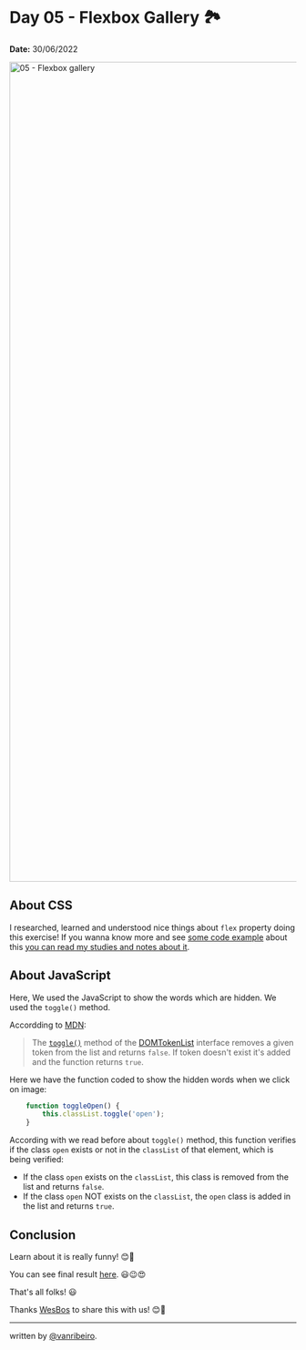 # Day 05 - Flexbox Gallery 🏞

**Date:** 30/06/2022

<img width="1440" alt="05 - Flexbox gallery" src="https://user-images.githubusercontent.com/93050571/176751219-c138d7fd-b05f-4623-a668-7640b6481bfc.png">


## About CSS

I researched, learned and understood nice things about `flex` property doing this exercise! If you wanna know more and see [some code example](my-studies/flex-examples.html) about this [you can read my studies and notes about it](my-studies/flex-shortand.md).

## About JavaScript

Here, We used the JavaScript to show the words which are hidden. We used the `toggle()` method.

Accordding to [MDN](https://developer.mozilla.org/en-US/docs/Web/API/DOMTokenList/toggle):

> The [`toggle()`](https://developer.mozilla.org/en-US/docs/Web/API/DOMTokenList/toggle) method of the [DOMTokenList](https://developer.mozilla.org/en-US/docs/Web/API/DOMTokenList) interface removes a given token from the list and returns `false`. If token doesn't exist it's added and the function returns `true`.

Here we have the function coded to show the hidden words when we click on image:

```javascript
    function toggleOpen() {
        this.classList.toggle('open');
    }
```
According with we read before about `toggle()` method, this function verifies if the class `open` exists or not in the `classList` of that element, which is being verified:
- If the class `open` exists on the `classList`, this class is removed from the list and returns `false`. 
- If the class `open` NOT exists on the `classList`, the `open` class is added in the list and returns `true`.

## Conclusion

Learn about it is really funny! 😊💖

You can see final result [here](https://vanribeiro-30daysofjavascript.netlify.app/challenge-files/05%20-%20flex%20panel%20gallery/). 😃😉😍

That's all folks! 😃

Thanks [WesBos](https://github.com/wesbos) to share this with us! 😊💖

---

written by [@vanribeiro](https://github.com/vanribeiro).
